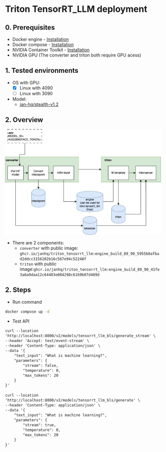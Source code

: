 # Triton TensorRT_LLM deployment

## 0. Prerequisites

- Docker engine - [Installation](https://docs.docker.com/engine/install/)
- Docker compose - [Installation](https://docs.docker.com/compose/install/)
- NVIDIA Container Toolkit - [Installation](https://docs.nvidia.com/datacenter/cloud-native/container-toolkit/latest/install-guide.html)
- NVIDIA GPU (The converter and triton both require GPU acess)

## 1. Tested environments

- OS with GPU:
  - [x] Linux with 4090
  - [ ] Linux with 3090
- Model:
  - [jan-hq/stealth-v1.2](https://huggingface.co/jan-hq/stealth-v1.2)

## 2. Overview

![Compose flow](/assets/images/triton_tensorrtllm_compose.jpg)

- There are 2 components:
  - `converter` with public image: `ghcr.io/janhq/triton_tensorrt_llm:engine_build_89_90_5955b8afbad2ddcc3156202b16c567e94c52248f`
  - `triton` with public image:`ghcr.io/janhq/triton_tensorrt_llm:engine_build_89_90_41fe3a6a9daa12c64403e084298c6169b07d489d`

## 2. Steps

- Run command

```bash
docker compose up -d
```

- Test API

```
curl --location 'http://localhost:8000/v2/models/tensorrt_llm_bls/generate_stream' \
--header 'Accept: text/event-stream' \
--header 'Content-Type: application/json' \
--data '{
    "text_input": "What is machine learning?",
    "parameters": {
        "stream": false,
        "temperature": 0,
        "max_tokens": 20
    }
}'

curl --location 'http://localhost:8000/v2/models/tensorrt_llm_bls/generate' \
--header 'Content-Type: application/json' \
--data '{
    "text_input": "What is machine learning?",
    "parameters": {
        "stream": true,
        "temperature": 0,
        "max_tokens": 20
    }
}'
```
